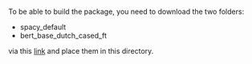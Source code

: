 To be able to build the package,
you need to download the two folders:
* spacy_default
* bert_base_dutch_cased_ft

via this [link](https://onebox.huawei.com/#teamspaceFile/1/205/4789876)
and place them in this directory.
